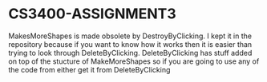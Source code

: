 CS3400-ASSIGNMENT3
==================

MakesMoreShapes is made obsolete by DestroyByClicking. I kept it in the repository because if you want to know how it works then it is easier than trying to look through DeleteByClicking. DeleteByClicking has stuff added on top of the stucture of MakeMoreShapes so if you are going to use any of the code from either get it from DeleteByClicking
